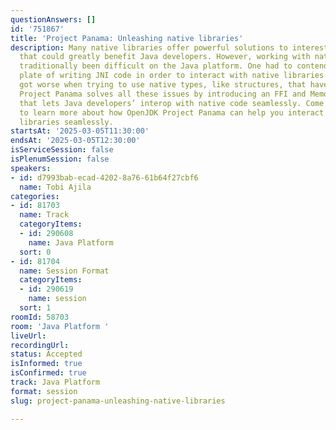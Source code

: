 ```yaml
---
questionAnswers: []
id: '751867'
title: 'Project Panama: Unleashing native libraries'
description: Many native libraries offer powerful solutions to interesting problems
  that could greatly benefit Java developers. However, working with native code has
  traditionally been difficult on the Java platform. One had to contend with the boiler
  plate of writing JNI code in order to interact with native libraries. And it only
  got worse when trying to use native types, like structures, that have no java equivalent.
  Project Panama solves all these issues by introducing an FFI and Memory Access APIs
  that lets Java developers’ interop with native code seamlessly. Come to this session
  to learn more about how OpenJDK Project Panama can help you interact with native
  libraries seamlessly.
startsAt: '2025-03-05T11:30:00'
endsAt: '2025-03-05T12:30:00'
isServiceSession: false
isPlenumSession: false
speakers:
- id: d7993bab-ecad-4202-8a76-61b64f27cbf6
  name: Tobi Ajila
categories:
- id: 81703
  name: Track
  categoryItems:
  - id: 290608
    name: Java Platform
  sort: 0
- id: 81704
  name: Session Format
  categoryItems:
  - id: 290619
    name: session
  sort: 1
roomId: 58703
room: 'Java Platform '
liveUrl:
recordingUrl:
status: Accepted
isInformed: true
isConfirmed: true
track: Java Platform
format: session
slug: project-panama-unleashing-native-libraries

---
```

